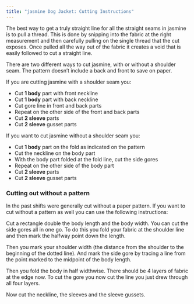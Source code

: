 ```yaml
---
title: "jasmine Dog Jacket: Cutting Instructions"
---
```


The best way to get a truly straight line for all the straight seams in jasmine is to pull a thread. This is done by snipping into the fabric at the right measurement and then carefully pulling on the single thread that the cut exposes. Once pulled all the way out of the fabric it creates a void that is easily followed to cut a straight line. 

There are two different ways to cut jasmine, with or without a shoulder seam. The pattern doesn’t include a back and front to save on paper.

If you are cutting jasmine with a shoulder seam you:
- Cut **1 body** part with front neckline
- Cut **1 body** part with back neckline
- Cut gore line in front and back parts
- Repeat on the other side of the front and back parts
- Cut **2 sleeve** parts 
- Cut **2 sleeve** gusset parts 

If you want to cut jasmine without a shoulder seam you:
- Cut **1 body** part on the fold as indicated on the pattern
- Cut the neckline on the body part
- With the body part folded at the fold line, cut the side gores 
- Repeat on the other side of the body part
- Cut **2 sleeve** parts 
- Cut **2 sleeve** gusset parts 

### Cutting out without a pattern 

In the past shifts were generally cut without a paper pattern. If you want to cut without a pattern as well you can use the following instructions: 

Cut a rectangle double the body length and the body width. You can cut the side gores all in one go. To do this you fold your fabric at the shoulder line and then mark the halfway point down the length. 

Then you mark your shoulder width (the distance from the shoulder to the beginning of the dotted line). And mark the side gore by tracing a line from the point marked to the midpoint of the body length. 

Then you fold the body in half widthwise. There should be 4 layers of fabric at the edge now. To cut the gore you now cut the line you just drew through all four layers. 

Now cut the neckline, the sleeves and the sleeve gussets. 
